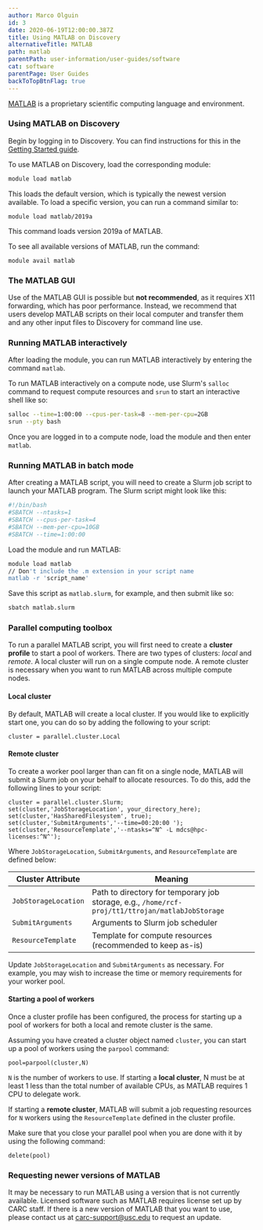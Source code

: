 ```yaml
---
author: Marco Olguin
id: 3
date: 2020-06-19T12:00:00.387Z
title: Using MATLAB on Discovery
alternativeTitle: MATLAB
path: matlab
parentPath: user-information/user-guides/software
cat: software
parentPage: User Guides
backToTopBtnFlag: true
---
```


[MATLAB](https://www.mathworks.com/products/matlab.html) is a proprietary scientific computing language and environment.

### Using MATLAB on Discovery

Begin by logging in to Discovery. You can find instructions for this in the [Getting Started guide](/user-information/user-guides/high-performance-computing/discovery/getting-started).

To use MATLAB on Discovery, load the corresponding module:

```sh
module load matlab
```

This loads the default version, which is typically the newest version available. To load a specific version, you can run a command similar to:

```
module load matlab/2019a
```

This command loads version 2019a of MATLAB.

To see all available versions of MATLAB, run the command:

```
module avail matlab
```

### The MATLAB GUI

Use of the MATLAB GUI is possible but **not recommended**, as it requires X11 forwarding, which has poor performance. Instead, we recommend that users develop MATLAB scripts on their local computer and transfer them and any other input files to Discovery for command line use.

### Running MATLAB interactively

After loading the module, you can run MATLAB interactively by entering the command `matlab`.

To run MATLAB interactively on a compute node, use Slurm's `salloc` command to request compute resources and `srun` to start an interactive shell like so:

```sh
salloc --time=1:00:00 --cpus-per-task=8 --mem-per-cpu=2GB
srun --pty bash
```

Once you are logged in to a compute node, load the module and then enter `matlab`.

### Running MATLAB in batch mode

After creating a MATLAB script, you will need to create a Slurm job script to launch your MATLAB program. The Slurm script might look like this:

```sh
#!/bin/bash
#SBATCH --ntasks=1
#SBATCH --cpus-per-task=4
#SBATCH --mem-per-cpu=10GB
#SBATCH --time=1:00:00
```

Load the module and run MATLAB:

```sh
module load matlab
// Don't include the .m extension in your script name  
matlab -r 'script_name'
```

Save this script as `matlab.slurm`, for example, and then submit like so:

```sh
sbatch matlab.slurm
```

### Parallel computing toolbox

To run a parallel MATLAB script, you will first need to create a **cluster profile** to start a pool of workers. There are two types of clusters: *local* and *remote*. A local cluster will run on a single compute node. A remote cluster is necessary when you want to run MATLAB across multiple compute nodes.

#### Local cluster

By default, MATLAB will create a local cluster. If you would like to explicitly start one, you can do so by adding the following to your script:

```
cluster = parallel.cluster.Local
```

#### Remote cluster

To create a worker pool larger than can fit on a single node, MATLAB will submit a Slurm job on your behalf to allocate resources. To do this, add the following lines to your script:

```
cluster = parallel.cluster.Slurm;
set(cluster,'JobStorageLocation', your_directory_here);
set(cluster,'HasSharedFilesystem', true);
set(cluster,'SubmitArguments','--time=00:20:00 ');
set(cluster,'ResourceTemplate','--ntasks=^N^ -L mdcs@hpc-licenses:^N^');
```

Where `JobStorageLocation`, `SubmitArguments`, and `ResourceTemplate` are defined below:

|Cluster Attribute| Meaning|
|--|--|
|`JobStorageLocation`|Path to directory for temporary job storage, e.g., `/home/rcf-proj/tt1/ttrojan/matlabJobStorage`|
|`SubmitArguments`| Arguments to Slurm job scheduler|
|`ResourceTemplate`|Template for compute resources (recommended to keep as-is)|


Update `JobStorageLocation` and `SubmitArguments` as necessary. For example, you may wish to increase the time or memory requirements for your worker pool.

#### Starting a pool of workers

Once a cluster profile has been configured, the process for starting up a pool of workers for both a local and remote cluster is the same.

Assuming you have created a cluster object named `cluster`, you can start up a pool of workers using the `parpool` command:

```
pool=parpool(cluster,N)
```

`N` is the number of workers to use. If starting a **local cluster**, N must be at least 1 less than the total number of available CPUs, as MATLAB requires 1 CPU to delegate work.

If starting a **remote cluster**, MATLAB will submit a job requesting resources for `N` workers using the `ResourceTemplate` defined in the cluster profile.

Make sure that you close your parallel pool when you are done with it by using the following command:

```
delete(pool)
```

### Requesting newer versions of MATLAB

It may be necessary to run MATLAB using a version that is not currently available. Licensed software such as MATLAB requires license set up by CARC staff. If there is a new version of MATLAB that you want to use, please contact us at carc-support@usc.edu to request an update.
